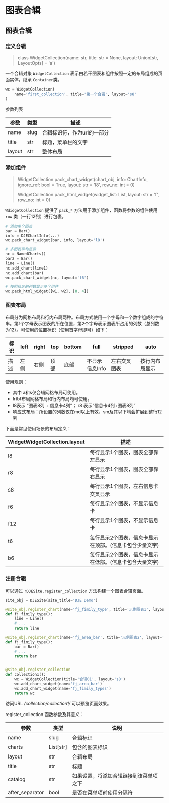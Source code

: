 # 图表合辑

## 图表合辑

### 定义合辑

> class WidgetCollection(name: str, title: str = None, layout: Union[str, LayoutOpts] = 'a')

一个合辑对象 `WidgetCollection` 表示由若干图表和组件按照一定的布局组成的页面实体，继承 `Container`类。

```python
wc = WidgetCollection(
    name='first_collection', title='第一个合辑', layout='s8'
)
```

参数列表

| 参数   | 类型 | 描述                        |
| ------ | ---- | --------------------------- |
| name   | slug | 合辑标识符，作为url的一部分 |
| title  | str  | 标题，菜单栏的文字          |
| layout | str  | 整体布局                    |

### 添加组件

> WidgetCollection.pack_chart_widget(chart_obj, info: ChartInfo, ignore_ref: bool = True, layout: str = 'l8',
>                        row_no: int = 0)
>
> 
>
> WidgetCollection.pack_html_widget(widget_list: List, layout: str = 'f', row_no: int = 0)



`WdidgetCollection` 提供了 `pack_*` 方法用于添加组件，函数将参数的组件使用 `row` 类（一行12列）进行包裹。

```python
# 添加单个图表
bar = Bar()
info = DJEChartInfo(...)
wc.pack_chart_widget(bar, info, layout='l8')

# 多图表平均显示
nc = NamedCharts()
bar2 = Bar()
line = Line()
nc.add_chart(line1)
nc.add_chart(bar)
wc.pack_chart_widget(nc, layout='f6')

# 按照给定的列数显示多个组件
wc.pack_html_widget([w1, w2], [8, 4])
```

### 图表布局

布局分为网格布局和行内布局两种。布局方式使用一个字母和一个数字组成的字符串。第1个字母表示图表的所在位置，第2个字母表示图表所占用的列数（总列数为12）。可使用的位置标识（使用首字母即可）如下：

| 标识 | left | right | top  | bottom | full           | stripped     | auto           |
| ---- | ---- | ----- | ---- | ------ | -------------- | ------------ | -------------- |
| 描述 | 左侧 | 右侧  | 顶部 | 底部   | 不显示信息Info | 左右交叉图表 | 按行内布局显示 |

使用规则：

- 其中 a和s仅合辑网格布局可使用。
- lrtbf布局网格布局和行内布局均可使用。
- l8表示 “图表8列 + 信息卡4列”； r8 表示“信息卡4列+图表8列”
- 响应式布局：所设置的列数仅在md以上有效，sm及其以下均会扩展到整行12列

下面是常见使用场景的布局定义：

| WidgetWidgetCollection.layout | 描述                                                    |
| ----------------------------- | ------------------------------------------------------- |
| l8                            | 每行显示1个图表，图表全部靠左显示                       |
| r8                            | 每行显示1个图表，图表全部靠右显示                       |
| s8                            | 每行显示1个图表，左右信息卡交叉显示                     |
| f6                            | 每行显示2个图表，不显示信息卡                           |
| f12                           | 每行显示1个图表，不显示信息卡                           |
| t6                            | 每行显示2个图表，信息卡显示在顶部。(信息卡包含少量文字) |
| b6                            | 每行显示2个图表，信息卡显示在低部。(信息卡包含大量文字) |

### 注册合辑

可以通过 `rDJESite.register_collection` 方法构建一个图表合辑页面。

```python
site_obj = DJESite(site_title='DJE Demo')

@site_obj.register_chart(name='fj_fimily_type', title='示例图表1', layout='l8')
def fj_fimily_type():
    line = Line()
    # ...
    return line

@site_obj.register_chart(name='fj_area_bar', title='示例图表2', layout='l8')
def fj_fimily_type():
    bar = Bar()
    # ...
    return bar


@site_obj.register_collection
def collection1():
    wc = WidgetCollection(title='合辑01', layout='s8')
    wc.add_chart_widget(name='fj_area_bar')
    wc.add_chart_widget(name='fj_fimily_types')
    return wc
```

访问URL */collection/collection1/* 可以预览页面效果。

register_collection 函数参数及其意义：

| 参数            | 类型      | 说明                                   |
| --------------- | --------- | -------------------------------------- |
| name            | slug      | 合辑标识                               |
| charts          | List[str] | 包含的图表标识                         |
| layout          | str       | 合辑布局                               |
| title           | str       | 标题                                   |
| catalog         | str       | 如果设置，将添加合辑链接到该菜单项之下 |
| after_separator | bool      | 是否在菜单项前使用分隔符               |

